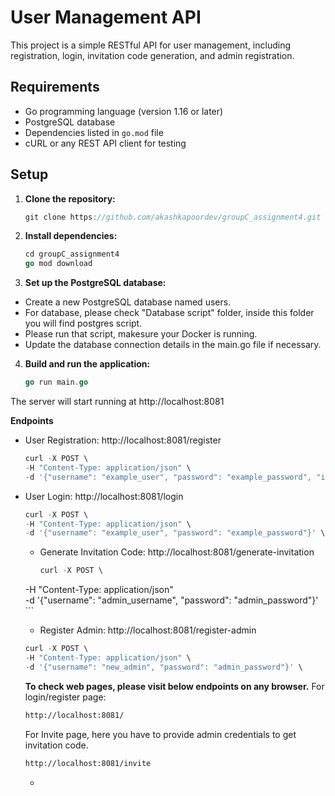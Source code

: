# User Management API

This project is a simple RESTful API for user management, including registration, login, invitation code generation, and admin registration.

## Requirements

- Go programming language (version 1.16 or later)
- PostgreSQL database
- Dependencies listed in `go.mod` file
- cURL or any REST API client for testing

## Setup

1. **Clone the repository:**

   ```go
   git clone https://github.com/akashkapoordev/groupC_assignment4.git
   ```

2. **Install dependencies:**
    ```go
    cd groupC_assignment4
    go mod download
    ```

3. **Set up the PostgreSQL database:**

- Create a new PostgreSQL database named users.
- For database, please check "Database script" folder, inside this folder you will find postgres script.
- Please run that script, makesure your Docker is running.
- Update the database connection details in the main.go file if necessary.

4. **Build and run the application:**
    ```go
    go run main.go
    ```
The server will start running at http://localhost:8081

**Endpoints**
- User Registration:
    http://localhost:8081/register
    ```go
    curl -X POST \
  -H "Content-Type: application/json" \
  -d '{"username": "example_user", "password": "example_password", "invitation_code": "example_invitation_code"}' \
  
    ```
- User Login:
    http://localhost:8081/login
    ```go
    curl -X POST \
    -H "Content-Type: application/json" \
    -d '{"username": "example_user", "password": "example_password"}' \
    
    ```
    - Generate Invitation Code:
      http://localhost:8081/generate-invitation
       ```go
       curl -X POST \
  -H "Content-Type: application/json" \
  -d '{"username": "admin_username", "password": "admin_password"}' \
       ```
    - Register Admin:
    http://localhost:8081/register-admin
    ```go
    curl -X POST \
  -H "Content-Type: application/json" \
  -d '{"username": "new_admin", "password": "admin_password"}' \

    ```

    **To check web pages, please visit below endpoints on any browser.**
    For login/register page:
    
    ```bash
    http://localhost:8081/
    ```

    For Invite page, here you have to provide admin credentials to get invitation code.
    ```bash
    http://localhost:8081/invite
    ```



    -
